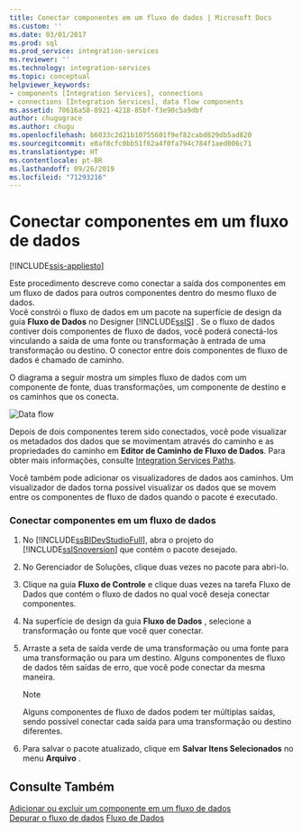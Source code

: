 ```yaml
---
title: Conectar componentes em um fluxo de dados | Microsoft Docs
ms.custom: ''
ms.date: 03/01/2017
ms.prod: sql
ms.prod_service: integration-services
ms.reviewer: ''
ms.technology: integration-services
ms.topic: conceptual
helpviewer_keywords:
- components [Integration Services], connections
- connections [Integration Services], data flow components
ms.assetid: 70616a58-8921-4218-85bf-f3e90c5a9dbf
author: chugugrace
ms.author: chugu
ms.openlocfilehash: b6033c2d21b10755601f9ef82cabd829db5ad820
ms.sourcegitcommit: e8af8cfc0bb51f62a4f0fa794c784f1aed006c71
ms.translationtype: HT
ms.contentlocale: pt-BR
ms.lasthandoff: 09/26/2019
ms.locfileid: "71293216"
---
```

# <a name="connect-components-in-a-data-flow"></a>Conectar componentes em um fluxo de dados

[!INCLUDE[ssis-appliesto](../../includes/ssis-appliesto-ssvrpluslinux-asdb-asdw-xxx.md)]


  Este procedimento descreve como conectar a saída dos componentes em um fluxo de dados para outros componentes dentro do mesmo fluxo de dados.  
Você constrói o fluxo de dados em um pacote na superfície de design da guia **Fluxo de Dados** no Designer [!INCLUDE[ssIS](../../includes/ssis-md.md)] . Se o fluxo de dados contiver dois componentes de fluxo de dados, você poderá conectá-los vinculando a saída de uma fonte ou transformação à entrada de uma transformação ou destino. O conector entre dois componentes de fluxo de dados é chamado de caminho.  
  
 O diagrama a seguir mostra um simples fluxo de dados com um componente de fonte, duas transformações, um componente de destino e os caminhos que os conecta.  
  
 ![Data flow](../../integration-services/data-flow/media/mw-dts-08.gif "Data flow")  
  
 Depois de dois componentes terem sido conectados, você pode visualizar os metadados dos dados que se movimentam através do caminho e as propriedades do caminho em **Editor de Caminho de Fluxo de Dados**. Para obter mais informações, consulte [Integration Services Paths](../../integration-services/data-flow/integration-services-paths.md).  
  
 Você também pode adicionar os visualizadores de dados aos caminhos. Um visualizador de dados torna possível visualizar os dados que se movem entre os componentes de fluxo de dados quando o pacote é executado.  
  
### <a name="connect-components-in-a-data-flow"></a>Conectar componentes em um fluxo de dados  
  
1.  No [!INCLUDE[ssBIDevStudioFull](../../includes/ssbidevstudiofull-md.md)], abra o projeto do [!INCLUDE[ssISnoversion](../../includes/ssisnoversion-md.md)] que contém o pacote desejado.  
  
2.  No Gerenciador de Soluções, clique duas vezes no pacote para abri-lo.  
  
3.  Clique na guia **Fluxo de Controle** e clique duas vezes na tarefa Fluxo de Dados que contém o fluxo de dados no qual você deseja conectar componentes.  
  
4.  Na superfície de design da guia **Fluxo de Dados** , selecione a transformação ou fonte que você quer conectar.  
  
5.  Arraste a seta de saída verde de uma transformação ou uma fonte para uma transformação ou para um destino. Alguns componentes de fluxo de dados têm saídas de erro, que você pode conectar da mesma maneira.  
  
    > [!NOTE]  
    >  Alguns componentes de fluxo de dados podem ter múltiplas saídas, sendo possível conectar cada saída para uma transformação ou destino diferentes.  
  
6.  Para salvar o pacote atualizado, clique em **Salvar Itens Selecionados** no menu **Arquivo** .  
  
## <a name="see-also"></a>Consulte Também  
 [Adicionar ou excluir um componente em um fluxo de dados](../../integration-services/data-flow/add-or-delete-a-component-in-a-data-flow.md)   
 [Depurar o fluxo de dados](../../integration-services/troubleshooting/debugging-data-flow.md) [Fluxo de Dados](../../integration-services/data-flow/data-flow.md)  
  
  
